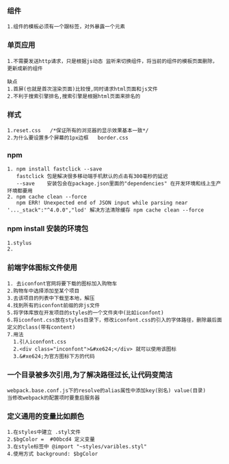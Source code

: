 ### 组件
    1.组件的模板必须有一个跟标签，对外暴露一个元素

### 单页应用
    1.不需要发送http请求，只是根据js动态 监听来切换组件，将当前的组件的模板页面删除，更新成新的组件
    
    缺点
    1.首屏(也就是首次渲染页面)比较慢,同时请求html页面和js文件
    2.不利于搜索引擎排名,搜索引擎是根据html页面来排名的
    
   
### 样式
    1.reset.css   /*保证所有的浏览器的显示效果基本一致*/  
    2.为什么要设置多个屏幕的1px边框   border.css
                
### npm
    1. npm install fastclick --save
       fastclick 包是解决很多移动端手机默认的点击有300毫秒的延迟
       --save    安装包会在package.json里面的"dependencies" 在开发环境和线上生产环境都要用
    2. npm cache clean --force  
       npm ERR! Unexpected end of JSON input while parsing near '..._stack":"^4.0.0","lod' 解决方法清除缓存 npm cache clean --force  

### npm install 安装的环境包
    1.stylus
    2.
    
### 前端字体图标文件使用
    1. 去iconfont官网将要下载的图标加入购物车
    2.购物车中选择添加至某个项目
    3.去该项目的列表中下载至本地，解压
    4.找到所有的iconfont前缀的非js文件 
    5.将字体库放在开发项目的styles的一个文件夹中(比如iconfont) 
    6.将iconfont.css放在styles目录下，修改iconfont.css的引入的字体路径，删除最后面定义的class(带有content)
    7.用法
      1.引人iconfont.css
      2.<div class="inconfont">&#xe624;</div> 就可以使用该图标
      3.&#xe624;为官方图标下方的代码
   
### 一个目录被多次引用,为了解决路径过长,让代码变简洁
    webpack.base.conf.js下的resolve的alias属性中添加key(别名) value(目录)
    当修改webpack的配置项时要重启服务器

### 定义通用的变量比如颜色
    1.在styles中建立 .styl文件
    2.$bgColor =  #00bcd4 定义变量
    3.在style标签中 @import "~styles/varibles.styl"
    4.使用方式 background: $bgColor
    
    

